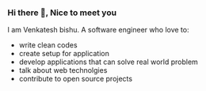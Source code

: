 ### Hi there 👋, Nice to meet you

I am Venkatesh bishu. A software engineer who love to:

- write clean codes
- create setup for application
- develop applications that can solve real world problem
- talk about web technolgies
- contribute to open source projects

<!--
**vkbishu/vkbishu** is a ✨ _special_ ✨ repository because its `README.md` (this file) appears on your GitHub profile.

Here are some ideas to get you started:

- 🔭 I’m currently working on ...
- 🌱 I’m currently learning ...
- 👯 I’m looking to collaborate on ...
- 🤔 I’m looking for help with ...
- 💬 Ask me about ...
- 📫 How to reach me: ...
- 😄 Pronouns: ...
- ⚡ Fun fact: ...
-->
